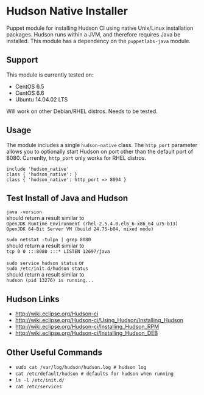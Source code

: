 # Hudson Native Installer #

Puppet module for installing Hudson CI using native Unix/Linux installation packages. 
Hudson runs within a JVM, and therefore requires Java be installed. 
This module has a dependency on the  `puppetlabs-java` module.


## Support

This module is currently tested on:
* CentOS 6.5
* CentOS 6.6
* Ubuntu 14.04.02 LTS

Will work on other Debian/RHEL distros. Needs to be tested.

## Usage

The module includes a single `hudson-native` class. 
The `http_port` parameter allows you to optionally 
start Hudson on port other than the default port of 8080. 
Currenlty, `http_port` only works for RHEL distros.

```
include 'hudson_native'  
class { 'hudson_native': }  
class { 'hudson_native': http_port => 8094 }
```

## Test Install of Java and Hudson
  
`java -version`  
should return a result similar to  
`OpenJDK Runtime Environment (rhel-2.5.4.0.el6_6-x86_64 u75-b13)`  
`OpenJDK 64-Bit Server VM (build 24.75-b04, mixed mode)`
    
`sudo netstat -tulpn | grep 8080`  
should return a result similar to  
`tcp 0 0 :::8080 :::* LISTEN 12697/java`  
  
`sudo service hudson status` or  
`sudo /etc/init.d/hudson status`  
should return a result similar to  
`hudson (pid 13276) is running...`  

## Hudson Links
* http://wiki.eclipse.org/Hudson-ci
* http://wiki.eclipse.org/Hudson-ci/Using_Hudson/Installing_Hudson
* http://wiki.eclipse.org/Hudson-ci/Installing_Hudson_RPM
* http://wiki.eclipse.org/Hudson-ci/Installing_Hudson_DEB

## Other Useful Commands
* `sudo cat /var/log/hudson/hudson.log # hudson log`
* `cat /etc/default/hudson # defaults for hudson when running`
* `ls -l /etc/init.d/`
* `cat /etc/services`